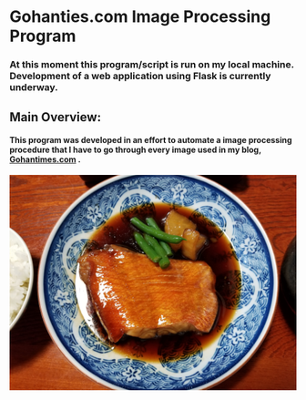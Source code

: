 # Gohanties.com Image Processing Program
### At this moment this program/script is run on my local machine. Development of a web application using Flask is currently underway.
## Main Overview: 
#### This program was developed in an effort to automate a image processing procedure that I have to go through every image used in my blog, [Gohantimes.com](gohantimes.com) . 

![example image](test_food_images/gorosaya-izu-14%20copy.jpg)
